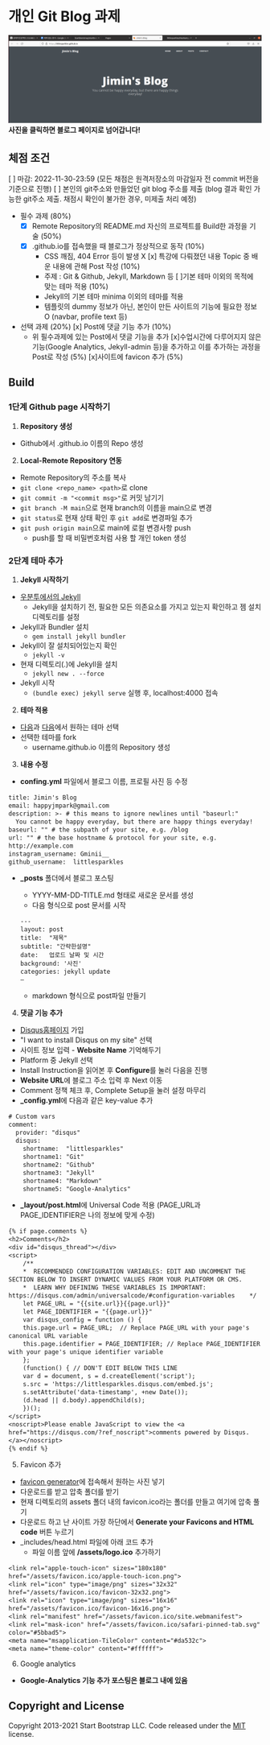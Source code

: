 # **개인 Git Blog 과제**

[![screenshot](/img/screenshot.png)](https://littlesparkles.github.io/)
**사진을 클릭하면 블로그 페이지로 넘어갑니다!**

## 체점 조건
[ ] 마감: 2022-11-30-23:59 (모든 채점은 원격저장소의 마감일자 전 commit 버전을 기준으로 진행)
[ ] 본인의 git주소와 만들었던 git blog 주소를 제출 (blog 결과 확인 가능한 git주소 제출. 채점시 확인이 불가한 경우, 미제출 처리 예정)

- 필수 과제 (80%)
  - [x] Remote Repository의 README.md 자신의 프로젝트를 Build한 과정을 기술 (50%)
  - [x] <username>.github.io를 접속했을 때 블로그가 정상적으로 동작 (10%)
    - CSS 깨짐, 404 Error 등이 발생 X
  [x] 특강에 다뤄졌던 내용 Topic 중 배운 내용에 관해 Post 작성 (10%)
    - 주제 : Git & Github, Jekyll, Markdown 등
  [ ]기본 테마 이외의 목적에 맞는 테마 적용 (10%)
    - Jekyll의 기본 테마 minima 이외의 테마를 적용
    - 템플릿의 dummy 정보가 아닌, 본인이 만든 사이트의 기능에 필요한 정보 O (navbar, profile text 등)
- 선택 과제 (20%)
  [x] Post에 댓글 기능 추가 (10%)
    - 위 필수과제에 있는 Post에서 댓글 기능을 추가
  [x]수업시간에 다루어지지 않은 기능(Google Analytics, Jekyll-admin 등)을 추가하고 이를 추가하는 과정을 Post로 작성 (5%)
  [x]사이트에 favicon 추가 (5%)

## Build

### 1단계 Github page 시작하기

1. **Repository 생성**
- Github에서 <username>.github.io 이름의 Repo 생성

2. **Local-Remote Repository 연동**
- Remote Repository의 주소를 복사
- `git clone <repo_name> <path>`로 clone
- `git commit -m "<commit msg>"`로 커밋 남기기
- `git branch -M main`으로 현재 branch의 이름을 main으로 변경
- `git status`로 현재 상태 확인 후 `git add`로 변경파일 추가
- `git push origin main`으로 main에 로컬 변경사항 push
  - push를 할 때 비밀번호처럼 사용 할 개인 token 생성

### 2단계 테마 추가

1. **Jekyll 시작하기**
- [우분투에서의 Jekyll](https://jekyllrb-ko.github.io/docs/installation/ubuntu/)
  - Jekyll을 설치하기 전, 필요한 모든 의존요소를 가지고 있는지 확인하고 젬 설치 디렉토리를 설정
- Jekyll과 Bundler 설치
  - `gem install jekyll bundler`
- Jekyll이 잘 설치되어있는지 확인
  - `jekyll -v`
- 현재 디렉토리(.)에 Jekyll을 설치
  - `jekyll new . --force`
- Jekyll 시작
  - `(bundle exec) jekyll serve` 실행 후, localhost:4000 접속


2. **테마 적용**
- [다음](http://jekyllthemes.org/)과 [다음](https://jekyllthemes.io/free)에서 원하는 테마 선택
- 선택한 테마를 fork
  - username.github.io 이름의 Repository 생성


3. **내용 수정**
- **confing.yml** 파일에서 블로그 이름, 프로필 사진 등 수정

```
title: Jimin's Blog
email: happyjmpark@gmail.com
description: >- # this means to ignore newlines until "baseurl:"
  You cannot be happy everyday, but there are happy things everyday!
baseurl: "" # the subpath of your site, e.g. /blog
url: "" # the base hostname & protocol for your site, e.g. http://example.com
instagram_username: Gminii__
github_username:  littlesparkles
```

- **_posts** 폴더에서 블로그 포스팅
  - YYYY-MM-DD-TITLE.md 형태로 새로운 문서를 생성
  - 다음 형식으로 post 문서를 시작

  ```
  ---
  layout: post
  title:  "제목"
  subtitle: "간략한설명"
  date:   업로드 날짜 및 시간
  background: '사진'
  categories: jekyll update
  —
  ```

  - markdown 형식으로 post파일 만들기


4. **댓글 기능 추가**

- [Disqus홈페이지](https://disqus.com/) 가입
- "I want to install Disqus on my site" 선택
- 사이트 정보 입력 - **Website Name** 기억해두기 
- Platform 중 Jekyll 선택
- Install Instruction을 읽어본 후 **Configure**를 눌러 다음을 진행
- **Website URL**에 블로그 주소 입력 후 Next 이동
- Comment 정책 체크 후, Complete Setup을 눌러 설정 마무리
- **_config.yml**에 다음과 같은 key-value 추가

```
# Custom vars
comment:
  provider: "disqus"
  disqus:
    shortname:  "littlesparkles"
    shortname1: "Git"
    shortname2: "Github"
    shortname3: "Jekyll"
    shortname4: "Markdown"
    shortname5: "Google-Analytics"
```

- **_layout/post.html**에 Universal Code 적용 (PAGE_URL과 PAGE_IDENTIFIER은 나의 정보에 맞게 수정)
```
{% if page.comments %}
<h2>Comments</h2>
<div id="disqus_thread"></div>
<script>
    /**
    *  RECOMMENDED CONFIGURATION VARIABLES: EDIT AND UNCOMMENT THE SECTION BELOW TO INSERT DYNAMIC VALUES FROM YOUR PLATFORM OR CMS.
    *  LEARN WHY DEFINING THESE VARIABLES IS IMPORTANT: https://disqus.com/admin/universalcode/#configuration-variables    */
    let PAGE_URL = "{{site.url}}{{page.url}}"
    let PAGE_IDENTIFIER = "{{page.url}}"
    var disqus_config = function () {
    this.page.url = PAGE_URL;  // Replace PAGE_URL with your page's canonical URL variable
    this.page.identifier = PAGE_IDENTIFIER; // Replace PAGE_IDENTIFIER with your page's unique identifier variable
    };
    (function() { // DON'T EDIT BELOW THIS LINE
    var d = document, s = d.createElement('script');
    s.src = 'https://littlesparkles.disqus.com/embed.js';
    s.setAttribute('data-timestamp', +new Date());
    (d.head || d.body).appendChild(s);
    })();
</script>
<noscript>Please enable JavaScript to view the <a href="https://disqus.com/?ref_noscript">comments powered by Disqus.</a></noscript>
{% endif %}
```

5. Favicon 추가
- [favicon generator](https://realfavicongenerator.net/)에 접속해서 원하는 사진 넣기
- 다운로드를 받고 압축 폴더를 받기
- 현재 디렉토리의 assets 폴더 내의 favicon.ico라는 폴더를 만들고 여기에 압축 풀기
- 다운로드 하고 난 사이트 가장 하단에서 **Generate your Favicons and HTML code** 버튼 누르기
- _includes/head.html 파일에 아래 코드 추가
  - 파일 이름 앞에 **/assets/logo.ico** 추가하기

```
<link rel="apple-touch-icon" sizes="180x180" href="/assets/favicon.ico/apple-touch-icon.png">
<link rel="icon" type="image/png" sizes="32x32" href="/assets/favicon.ico/favicon-32x32.png">
<link rel="icon" type="image/png" sizes="16x16" href="/assets/favicon.ico/favicon-16x16.png">
<link rel="manifest" href="/assets/favicon.ico/site.webmanifest">
<link rel="mask-icon" href="/assets/favicon.ico/safari-pinned-tab.svg" color="#5bbad5">
<meta name="msapplication-TileColor" content="#da532c">
<meta name="theme-color" content="#ffffff">
```

6. Google analytics
- **Google-Analytics 기능 추가 포스팅은 블로그 내에 있음**

## Copyright and License

Copyright 2013-2021 Start Bootstrap LLC. Code released under the [MIT](https://github.com/StartBootstrap/startbootstrap-clean-blog-jekyll/blob/master/LICENSE) license.
